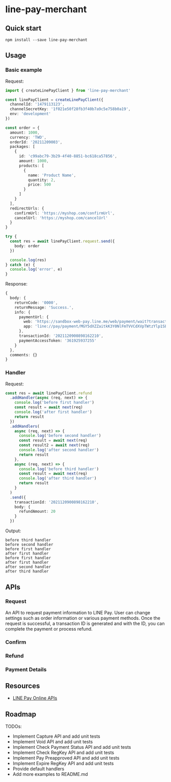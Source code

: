# line-pay-merchant

## Quick start

```
npm install --save line-pay-merchant
```

## Usage

### Basic example

Request:
```ts
import { createLinePayClient } from 'line-pay-merchant'

const linePayClient = createLinePayClient({
  channelId: '1479113123',
  channelSecretKey: '1f021e50f28fb3f40b7a9c5e758b0a19',
  env: 'development'
})

const order = {
  amount: 1000,
  currency: 'TWD',
  orderId: '20211209003',
  packages: [
    {
      id: 'c99abc79-3b29-4f40-8851-bc618ca57856',
      amount: 1000,
      products: [
        {
          name: 'Product Name',
          quantity: 2,
          price: 500
        }
      ]
    }
  ],
  redirectUrls: {
    confirmUrl: 'https://myshop.com/confirmUrl',
    cancelUrl: 'https://myshop.com/cancelUrl'
  }
}

try {
  const res = await linePayClient.request.send({
    body: order
  })

  console.log(res)
} catch (e) {
  console.log('error', e)
}
```

Response:
```ts
{
  body: {
    returnCode: '0000',
    returnMessage: 'Success.',
    info: {
      paymentUrl: {
        web: 'https://sandbox-web-pay.line.me/web/payment/wait?transactionReserveId=MGG5dXZZaatkK3Y0NlFmTVVCdXVpTWtyYlp1SEhVQUwwRnkzRkhTTXBQRjZRV0pkUEFJbGhWdzNiU0M2ZlBFTA',
        app: 'line://pay/payment/MGY5dXZZaitkK3Y0NlFmTVVCdXVpTWtzYlp1SEhVQUwwRnkzRkhTTXBQRjZRV0pkUEFJcGhWdzNiU0M2ZlBFTA'
      },
      transactionId: '2021120900898162210',
      paymentAccessToken: '361925937255'
    }
  },
  comments: {}
}

```

### Handler

Request:
```ts
const res = await linePayClient.refund
  .addHandler(async (req, next) => {
    console.log('before first handler')
    const result = await next(req)
    console.log('after first handler')
    return result
  })
  .addHandlers(
    async (req, next) => {
      console.log('before second handler')
      const result = await next(req)
      const result2 = await next(req)
      console.log('after second handler')
      return result
    },
    async (req, next) => {
      console.log('before third handler')
      const result = await next(req)
      console.log('after third handler')
      return result
    }
  )
  .send({
    transactionId: '2021120900898162210',
    body: {
      refundAmount: 20
    }
  })
```

Output:
```
before third handler
before second handler
before first handler
after first handler
before first handler
after first handler
after second handler
after third handler
```

## APIs

### Request

An API to request payment information to LINE Pay. User can change settings such as order information or various payment methods. Once the request is successful, a transaction ID is generated and with the ID, you can complete the payment or process refund.

### Confirm

### Refund

### Payment Details

## Resources

- [LINE Pay Online APIs](https://pay.line.me/tw/developers/apis/onlineApis?locale=en_US)

## Roadmap

TODOs:
- Implement Capture API and add unit tests
- Implement Void API and add unit tests
- Implement Check Payment Status API and add unit tests
- Implement Check RegKey API and add unit tests
- Implement Pay Preapproved API and add unit tests
- Implement Expire RegKey API and add unit tests
- Provide default handlers
- Add more examples to README.md

